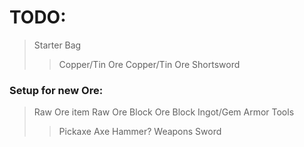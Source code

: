 # TODO:
>Starter Bag
>> Copper/Tin Ore
>> Copper/Tin Ore Shortsword
>>

### Setup for new Ore:
>Raw Ore item
>Raw Ore Block
>Ore Block
>Ingot/Gem
> Armor
> Tools
>> Pickaxe
>> Axe
>> Hammer?
>Weapons
>> Sword

<!--stackedit_data:
eyJoaXN0b3J5IjpbODM4Nzk5OTYsMTM0ODI2NTU3Nl19
-->